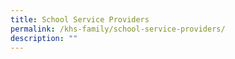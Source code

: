 ```yaml
---
title: School Service Providers
permalink: /khs-family/school-service-providers/
description: ""
---
```

